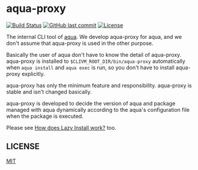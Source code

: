 # aqua-proxy

[![Build Status](https://github.com/clivm/aqua-proxy/workflows/test/badge.svg)](https://github.com/clivm/aqua-proxy/actions)
[![GitHub last commit](https://img.shields.io/github/last-commit/clivm/aqua-proxy.svg)](https://github.com/clivm/aqua-proxy)
[![License](http://img.shields.io/badge/license-mit-blue.svg?style=flat-square)](https://raw.githubusercontent.com/clivm/aqua-proxy/main/LICENSE)

The internal CLI tool of [aqua](https://github.com/clivm/aqua).
We develop aqua-proxy for aqua, and we don't assume that aqua-proxy is used in the other purpose.

Basically the user of aqua don't have to know the detail of aqua-proxy.
aqua-proxy is installed to `$CLIVM_ROOT_DIR/bin/aqua-proxy` automatically when `aqua install` and `aqua exec` is run, so you don't have to install aqua-proxy explicitly.

aqua-proxy has only the minimum feature and responsibility.
aqua-proxy is stable and isn't changed basically.

aqua-proxy is developed to decide the version of aqua and package managed with aqua dynamically according to the aqua's configuration file when the package is executed.

Please see [How does Lazy Install work?](https://clivm.github.io/docs/reference/lazy-install) too.

## LICENSE

[MIT](LICENSE)
